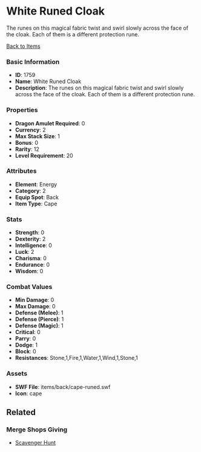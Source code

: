 # White Runed Cloak

The runes on this magical fabric twist and swirl slowly across the face of the cloak. Each of them is a different protection rune. 

[Back to Items](../items.md)

### Basic Information

- **ID**: 1759
- **Name**: White Runed Cloak
- **Description**: The runes on this magical fabric twist and swirl slowly across the face of the cloak. Each of them is a different protection rune. 

### Properties

- **Dragon Amulet Required**: 0
- **Currency**: 2
- **Max Stack Size**: 1
- **Bonus**: 0
- **Rarity**: 12
- **Level Requirement**: 20

### Attributes

- **Element**: Energy
- **Category**: 2
- **Equip Spot**: Back
- **Item Type**: Cape

### Stats

- **Strength**: 0
- **Dexterity**: 2
- **Intelligence**: 0
- **Luck**: 2
- **Charisma**: 0
- **Endurance**: 0
- **Wisdom**: 0

### Combat Values

- **Min Damage**: 0
- **Max Damage**: 0
- **Defense (Melee)**: 1
- **Defense (Pierce)**: 1
- **Defense (Magic)**: 1
- **Critical**: 0
- **Parry**: 0
- **Dodge**: 1
- **Block**: 0
- **Resistances**: Stone,1,Fire,1,Water,1,Wind,1,Stone,1

### Assets

- **SWF File**: items/back/cape-runed.swf
- **Icon**: cape

## Related

### Merge Shops Giving

- [Scavenger Hunt](../merge-shops/40-scavenger-hunt.md)

